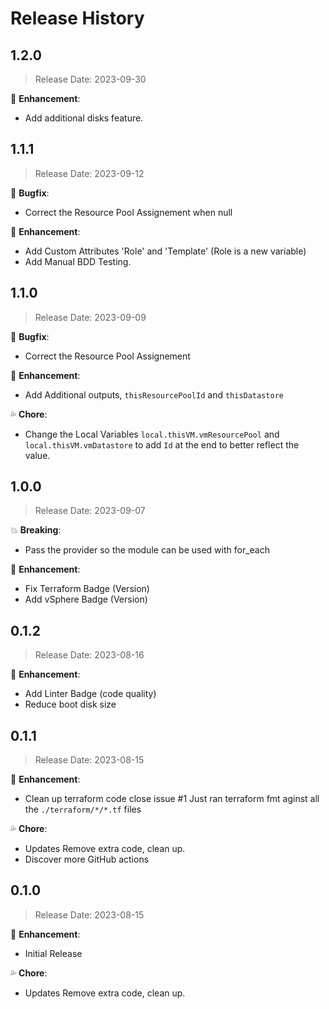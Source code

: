 # Release History

## 1.2.0

> Release Date: 2023-09-30

:tada: **Enhancement**:

- Add additional disks feature.

## 1.1.1

> Release Date: 2023-09-12

:bug: **Bugfix**:

- Correct the Resource Pool Assignement when null

:tada: **Enhancement**:

- Add Custom Attributes 'Role' and 'Template' (Role is a new variable)
- Add Manual BDD Testing.


## 1.1.0

> Release Date: 2023-09-09

:bug: **Bugfix**:

- Correct the Resource Pool Assignement

:tada: **Enhancement**:

- Add Additional outputs, `thisResourcePoolId` and `thisDatastore`

:sweat_drops: **Chore**:

- Change the Local Variables `local.thisVM.vmResourcePool` and `local.thisVM.vmDatastore` to add `Id` at the end to better reflect the value.


## 1.0.0

> Release Date: 2023-09-07

:boom: **Breaking**:

- Pass the provider so the module can be used with for_each

:tada: **Enhancement**:

- Fix Terraform Badge (Version)
- Add vSphere Badge (Version)

## 0.1.2

> Release Date: 2023-08-16

:tada: **Enhancement**:

- Add Linter Badge (code quality)
- Reduce boot disk size

## 0.1.1

> Release Date: 2023-08-15

:tada: **Enhancement**:

- Clean up terraform code close issue #1
Just ran terraform fmt aginst all the `./terraform/*/*.tf` files

:sweat_drops: **Chore**:

- Updates Remove extra code, clean up.
- Discover more GitHub actions

## 0.1.0

> Release Date: 2023-08-15

:tada: **Enhancement**:

- Initial Release

:sweat_drops: **Chore**:

- Updates Remove extra code, clean up.

